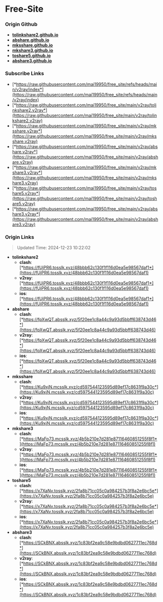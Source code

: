 # Free-Site

### Origin Github

- [**tolinkshare2.github.io**](https://github.com/tolinkshare2/tolinkshare2.github.io)
- [**abshare.github.io**](https://github.com/abshare/abshare.github.io)
- [**mksshare.github.io**](https://github.com/mksshare/mksshare.github.io)
- [**mkshare3.github.io**](https://github.com/mkshare3/mkshare3.github.io)
- [**toshare5.github.io**](https://github.com/toshare5/toshare5.github.io)
- [**abshare3.github.io**](https://github.com/abshare3/abshare3.github.io)

### Subscribe Links

- [*https://raw.githubusercontent.com/mai19950/free_site/refs/heads/main/v2ray/index*](https://raw.githubusercontent.com/mai19950/free_site/refs/heads/main/v2ray/index)
- [*https://raw.githubusercontent.com/mai19950/free_site/main/v2ray/tolinkshare2.v2ray*](https://raw.githubusercontent.com/mai19950/free_site/main/v2ray/tolinkshare2.v2ray)
- [*https://raw.githubusercontent.com/mai19950/free_site/main/v2ray/mksshare.v2ray*](https://raw.githubusercontent.com/mai19950/free_site/main/v2ray/mksshare.v2ray)
- [*https://raw.githubusercontent.com/mai19950/free_site/main/v2ray/abshare.v2ray*](https://raw.githubusercontent.com/mai19950/free_site/main/v2ray/abshare.v2ray)
- [*https://raw.githubusercontent.com/mai19950/free_site/main/v2ray/mkshare3.v2ray*](https://raw.githubusercontent.com/mai19950/free_site/main/v2ray/mkshare3.v2ray)
- [*https://raw.githubusercontent.com/mai19950/free_site/main/v2ray/toshare5.v2ray*](https://raw.githubusercontent.com/mai19950/free_site/main/v2ray/toshare5.v2ray)
- [*https://raw.githubusercontent.com/mai19950/free_site/main/v2ray/abshare3.v2ray*](https://raw.githubusercontent.com/mai19950/free_site/main/v2ray/abshare3.v2ray)

### Origin Links

> Updated Time: 2024-12-23 10:22:02

- **tolinkshare2**
  - **clash**: [*https://fUjPR6.tosslk.xyz/48bbb62c130f1f116d0ea5e98567daf1*](https://fUjPR6.tosslk.xyz/48bbb62c130f1f116d0ea5e98567daf1)
  - **v2ray**: [*https://fUjPR6.tosslk.xyz/48bbb62c130f1f116d0ea5e98567daf1*](https://fUjPR6.tosslk.xyz/48bbb62c130f1f116d0ea5e98567daf1)
  - **ios**: [*https://fUjPR6.tosslk.xyz/48bbb62c130f1f116d0ea5e98567daf1*](https://fUjPR6.tosslk.xyz/48bbb62c130f1f116d0ea5e98567daf1)
- **abshare**
  - **clash**: [*https://fpXwQT.absslk.xyz/5f20ee1c8a44c9a93d5bbff638743d46*](https://fpXwQT.absslk.xyz/5f20ee1c8a44c9a93d5bbff638743d46)
  - **v2ray**: [*https://fpXwQT.absslk.xyz/5f20ee1c8a44c9a93d5bbff638743d46*](https://fpXwQT.absslk.xyz/5f20ee1c8a44c9a93d5bbff638743d46)
  - **ios**: [*https://fpXwQT.absslk.xyz/5f20ee1c8a44c9a93d5bbff638743d46*](https://fpXwQT.absslk.xyz/5f20ee1c8a44c9a93d5bbff638743d46)
- **mksshare**
  - **clash**: [*https://Ku9xjN.mcsslk.xyz/cd597544123595d89ef17c8631f9a30c*](https://Ku9xjN.mcsslk.xyz/cd597544123595d89ef17c8631f9a30c)
  - **v2ray**: [*https://Ku9xjN.mcsslk.xyz/cd597544123595d89ef17c8631f9a30c*](https://Ku9xjN.mcsslk.xyz/cd597544123595d89ef17c8631f9a30c)
  - **ios**: [*https://Ku9xjN.mcsslk.xyz/cd597544123595d89ef17c8631f9a30c*](https://Ku9xjN.mcsslk.xyz/cd597544123595d89ef17c8631f9a30c)
- **mkshare3**
  - **clash**: [*https://MaFp73.mcsslk.xyz/4b5b210e7d281e87116460851255f8f1*](https://MaFp73.mcsslk.xyz/4b5b210e7d281e87116460851255f8f1)
  - **v2ray**: [*https://MaFp73.mcsslk.xyz/4b5b210e7d281e87116460851255f8f1*](https://MaFp73.mcsslk.xyz/4b5b210e7d281e87116460851255f8f1)
  - **ios**: [*https://MaFp73.mcsslk.xyz/4b5b210e7d281e87116460851255f8f1*](https://MaFp73.mcsslk.xyz/4b5b210e7d281e87116460851255f8f1)
- **toshare5**
  - **clash**: [*https://x7XaNv.tosslk.xyz/2fa8b71cc05c0a984257b3f8a2e6bc5e*](https://x7XaNv.tosslk.xyz/2fa8b71cc05c0a984257b3f8a2e6bc5e)
  - **v2ray**: [*https://x7XaNv.tosslk.xyz/2fa8b71cc05c0a984257b3f8a2e6bc5e*](https://x7XaNv.tosslk.xyz/2fa8b71cc05c0a984257b3f8a2e6bc5e)
  - **ios**: [*https://x7XaNv.tosslk.xyz/2fa8b71cc05c0a984257b3f8a2e6bc5e*](https://x7XaNv.tosslk.xyz/2fa8b71cc05c0a984257b3f8a2e6bc5e)
- **abshare3**
  - **clash**: [*https://SCkBNX.absslk.xyz/1c83bf2ea9c58e9bdbd0627711ec768d*](https://SCkBNX.absslk.xyz/1c83bf2ea9c58e9bdbd0627711ec768d)
  - **v2ray**: [*https://SCkBNX.absslk.xyz/1c83bf2ea9c58e9bdbd0627711ec768d*](https://SCkBNX.absslk.xyz/1c83bf2ea9c58e9bdbd0627711ec768d)
  - **ios**: [*https://SCkBNX.absslk.xyz/1c83bf2ea9c58e9bdbd0627711ec768d*](https://SCkBNX.absslk.xyz/1c83bf2ea9c58e9bdbd0627711ec768d)
